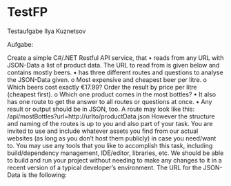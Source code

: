 # TestFP
Testaufgabe Ilya Kuznetsov

Aufgabe:

Create a simple C#/.NET Restful API service, that
• reads from any URL with JSON-Data a list of product data.
The URL to read from is given below and contains mostly beers.
• has three different routes and questions to analyse the JSON-Data given.
o Most expensive and cheapest beer per litre.
o Which beers cost exactly €17.99?
Order the result by price per litre (cheapest first).
o Which one product comes in the most bottles?
• It also has one route to get the answer to all routes or questions at once.
• Any result or output should be in JSON, too.
A route may look like this: /api/mostBottles?url=http://urlto/productData.json
However the structure and naming of the routes is up to you and also part of your task.
You are invited to use and include whatever assets you find from our actual websites (as long as you
don’t host them publicly) in case you need/want to. You may use any tools that you like to
accomplish this task, including build/dependency management, IDE/editor, libraries, etc.
We should be able to build and run your project without needing to make any changes to it in a
recent version of a typical developer’s environment.
The URL for the JSON-Data is the following:
